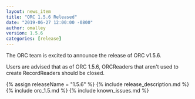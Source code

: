 ```yaml
---
layout: news_item
title: "ORC 1.5.6 Released"
date: "2019-06-27 12:00:00 -0800"
author: omalley
version: 1.5.6
categories: [release]
---
```


The ORC team is excited to announce the release of ORC v1.5.6.

Users are advised that as of ORC 1.5.6, ORCReaders that aren't used to
create RecordReaders should be closed.

{% assign releaseName = "1.5.6" %}
{% include release_description.md %}
{% include orc_1.5.md %}
{% include known_issues.md %}

